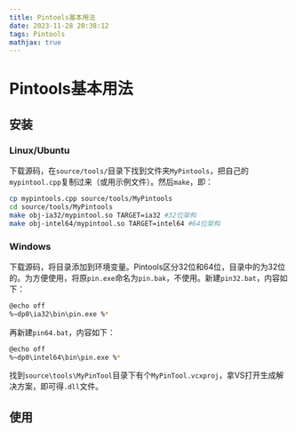 ```yaml
---
title: Pintools基本用法
date: 2023-11-28 20:38:12
tags: Pintools
mathjax: true
---
```


# Pintools基本用法

## 安装

### Linux/Ubuntu

下载源码，在`source/tools/`目录下找到文件夹`MyPintools`，把自己的`mypintool.cpp`复制过来（或用示例文件）。然后`make`，即：

```bash
cp mypintools.cpp source/tools/MyPintools
cd source/tools/MyPintools
make obj-ia32/mypintool.so TARGET=ia32 #32位架构
make obj-intel64/mypintool.so TARGET=intel64 #64位架构
```

### Windows

下载源码，将目录添加到环境变量。Pintools区分32位和64位，目录中的为32位的。为方便使用，将原`pin.exe`命名为`pin.bak`，不使用。新建`pin32.bat`，内容如下：

```bash
@echo off
%~dp0\ia32\bin\pin.exe %*
```

再新建`pin64.bat`，内容如下：

```bash
@echo off
%~dp0\intel64\bin\pin.exe %*
```

找到`source\tools\MyPinTool`目录下有个`MyPinTool.vcxproj`，拿VS打开生成解决方案，即可得`.dll`文件。

## 使用

